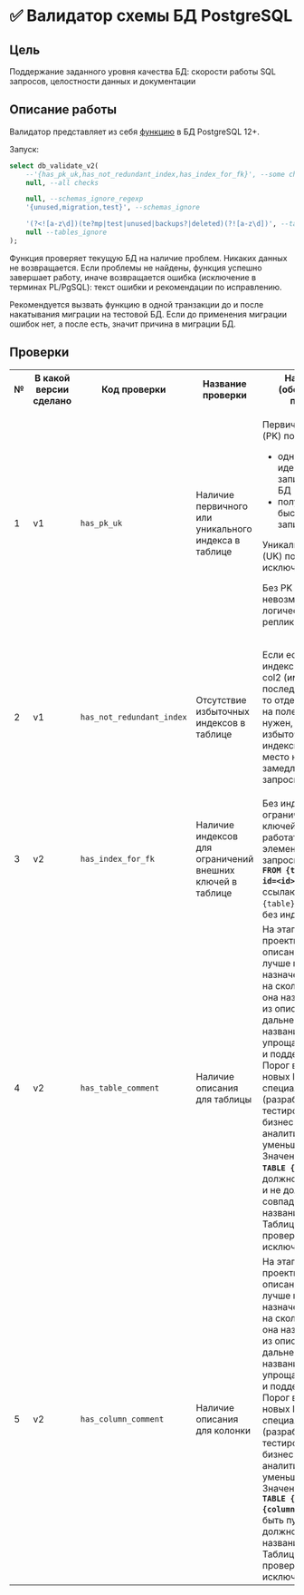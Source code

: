 # ✅ Валидатор схемы БД PostgreSQL

## Цель

Поддержание заданного уровня качества БД: скорости работы SQL запросов, целостности данных и документации


## Описание работы

Валидатор представляет из себя [функцию](functions/db_validate_v2.sql) в БД PostgreSQL 12+.

Запуск:

```sql
select db_validate_v2(
    --'{has_pk_uk,has_not_redundant_index,has_index_for_fk}', --some checks
    null, --all checks

    null, --schemas_ignore_regexp
    '{unused,migration,test}', --schemas_ignore

    '(?<![a-z\d])(te?mp|test|unused|backups?|deleted)(?![a-z\d])', --tables_ignore_regexp
    null --tables_ignore
);
```

Функция проверяет текущую БД на наличие проблем. Никаких данных не возвращается. Если проблемы не найдены, функция успешно завершает работу, иначе возвращается ошибка (исключение в терминах PL/PgSQL): текст ошибки и рекомендации по исправлению.

Рекомендуется вызвать функцию в одной транзакции до и после накатывания миграции на тестовой БД. Если до применения миграции ошибок нет, а после есть, значит причина в миграции БД.

## Проверки

<table class="relative-table wrapped" style="width: 100.0%;">
    <colgroup><col /><col /><col style="width: 16.2491%;" /><col style="width: 17.7945%;" /><col style="width: 51.5393%;" /></colgroup>
<tbody>
<tr>
    <th class="numberingColumn">№</th>
    <th colspan="1">В какой версии сделано</th>
    <th colspan="1">Код проверки</th>
    <th>Название проверки</th>
    <th>Назначение (обоснование) проверки</th>
</tr>
<tr>
    <td class="numberingColumn">1</td>
    <td colspan="1">v1</td>
    <td colspan="1"><code>has_pk_uk</code></td>
    <td>
        <p>Наличие первичного или уникального индекса в таблице</p>
    </td>
    <td>
        <p>Первичный индекс (PK) позволяет</p>
        <ul>
            <li>однозначно идентифицировать запись таблицы БД</li>
            <li>получить очень быстрый доступ к записи</li>
        </ul>
        <p>Уникальный индекс (UK) позволяет исключить дубликаты</p>
        <p>Без PK или UK невозможно сделать логическую репликацию.</p>
    </td>
</tr>
<tr>
    <td class="numberingColumn">2</td>
    <td colspan="1">v1</td>
    <td colspan="1"><code>has_not_redundant_index</code></td>
    <td>
        <p>Отсутствие избыточных индексов в таблице</p></td>
    <td>
    <p>Если есть составной индекс на поля col1 и col2 (именно в такой последовательности), то отдельный индекс на поле col1 не нужен, он <span style="letter-spacing: 0.0px;">избыточный. Лишние индексы занимают место на диске и замедляют DML запросы.</span></p></td>
</tr>
<tr>
    <td class="numberingColumn">3</td>
    <td colspan="1">v2</td>
    <td colspan="1"><code>has_index_for_fk</code></td>
    <td colspan="1">
    <p>Наличие индексов для ограничений внешних ключей в таблице</p></td>
    <td colspan="1">Без индексов на ограничения внешних ключей (FK) могут работать медленно элементарные запросы типа <strong><code>DELETE FROM {table} WHERE id=&lt;id&gt;</code></strong> из-за ссылающихся на <code>{table}</code> таблиц по FK без индекса.</td>
</tr>
<tr>
    <td class="numberingColumn">4</td>
    <td colspan="1">v2</td>
    <td colspan="1"><code>has_table_comment</code></td>
    <td colspan="1">Наличие описания для таблицы</td>
    <td colspan="1">На этапе проектирования описание помогает лучше понять назначение таблицы и на сколько удачно она названа исходя из описания.
                    В дальнейшем тандем названия и описания упрощают понимание и поддержку кода. Порог входа для новых IT специалистов (разработчиков, тестировщиков, бизнес- и системных аналитиков) уменьшается.
                    Значение в <strong><code>COMMENT ON TABLE {table}</code></strong> не должно быть пустым и не должно совпадать с названием таблицы.
                    Таблицы-секции из проверки исключаются.
    </td>
</tr>
<tr>
    <td class="numberingColumn">5</td>
    <td colspan="1">v2</td>
    <td colspan="1"><code>has_column_comment</code></td>
    <td colspan="1">Наличие описания для колонки</td>
    <td colspan="1">На этапе проектирования описание помогает лучше понять назначение колонки и на сколько удачно она названа исходя из описания.
                    В дальнейшем тандем названия и описания упрощают понимание и поддержку кода. Порог входа для новых IT специалистов (разработчиков, тестировщиков, бизнес- и системных аналитиков) уменьшается.
                    Значение в <strong><code>COMMENT ON TABLE {table}.{column}</code></strong> не должно быть пустым и не должно совпадать с названием колонки.
                    Таблицы-секции из проверки исключаются.
    </td>
</tr>
</tbody>
</table>
